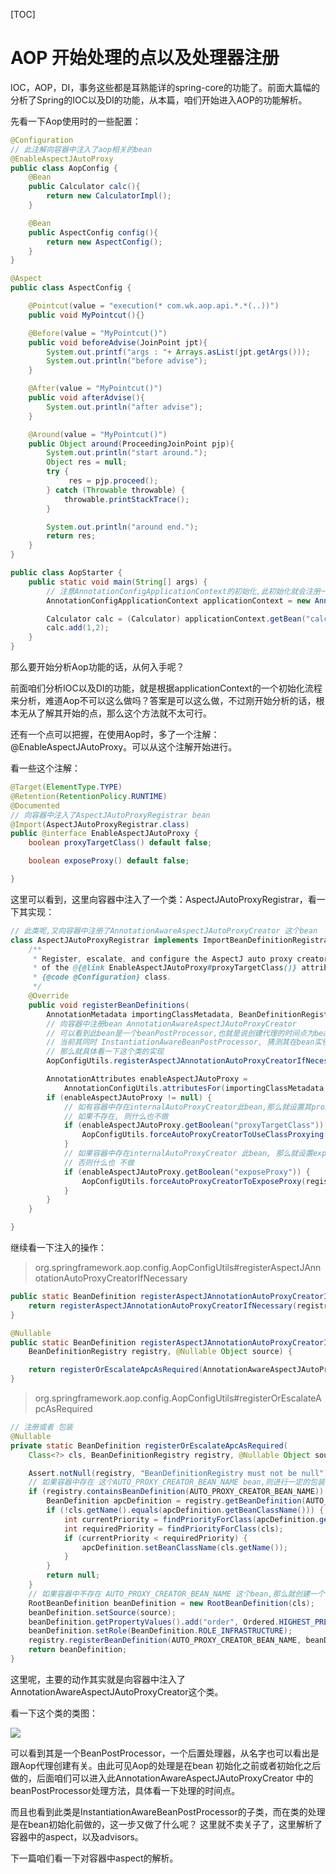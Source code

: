 [TOC]

# AOP 开始处理的点以及处理器注册

IOC，AOP，DI，事务这些都是耳熟能详的spring-core的功能了。前面大篇幅的分析了Spring的IOC以及DI的功能，从本篇，咱们开始进入AOP的功能解析。

先看一下Aop使用时的一些配置：

```java
@Configuration
// 此注解向容器中注入了aop相关的bean
@EnableAspectJAutoProxy
public class AopConfig {
	@Bean
	public Calculator calc(){
		return new CalculatorImpl();
	}

	@Bean
	public AspectConfig config(){
		return new AspectConfig();
	}
}
```

```java
@Aspect
public class AspectConfig {

	@Pointcut(value = "execution(* com.wk.aop.api.*.*(..))")
	public void MyPointcut(){}

	@Before(value = "MyPointcut()")
	public void beforeAdvise(JoinPoint jpt){
		System.out.printf("args : "+ Arrays.asList(jpt.getArgs()));
		System.out.println("before advise");
	}

	@After(value = "MyPointcut()")
	public void afterAdvise(){
		System.out.println("after advise");
	}

	@Around(value = "MyPointcut()")
	public Object around(ProceedingJoinPoint pjp){
		System.out.println("start around.");
		Object res = null;
		try {
			 res = pjp.proceed();
		} catch (Throwable throwable) {
			throwable.printStackTrace();
		}

		System.out.println("around end.");
		return res;
	}
}
```

```java
public class AopStarter {
	public static void main(String[] args) {
		// 注意AnnotationConfigApplicationContext的初始化,此初始化就会注册一些公共处理类到容器中
		AnnotationConfigApplicationContext applicationContext = new AnnotationConfigApplicationContext(AopConfig.class);

		Calculator calc = (Calculator) applicationContext.getBean("calc");
		calc.add(1,2);
	}
}
```



那么要开始分析Aop功能的话，从何入手呢？

前面咱们分析IOC以及DI的功能，就是根据applicationContext的一个初始化流程来分析，难道Aop不可以这么做吗？答案是可以这么做，不过刚开始分析的话，根本无从了解其开始的点，那么这个方法就不太可行。

还有一个点可以把握，在使用Aop时，多了一个注解：@EnableAspectJAutoProxy。可以从这个注解开始进行。

看一些这个注解：

```java
@Target(ElementType.TYPE)
@Retention(RetentionPolicy.RUNTIME)
@Documented
// 向容器中注入了AspectJAutoProxyRegistrar bean
@Import(AspectJAutoProxyRegistrar.class)
public @interface EnableAspectJAutoProxy {
	boolean proxyTargetClass() default false;

	boolean exposeProxy() default false;

}
```

这里可以看到，这里向容器中注入了一个类：AspectJAutoProxyRegistrar，看一下其实现：

```java
// 此类呢,又向容器中注册了AnnotationAwareAspectJAutoProxyCreator 这个bean
class AspectJAutoProxyRegistrar implements ImportBeanDefinitionRegistrar {
    /**
	 * Register, escalate, and configure the AspectJ auto proxy creator based on the value
	 * of the @{@link EnableAspectJAutoProxy#proxyTargetClass()} attribute on the importing
	 * {@code @Configuration} class.
	 */
    @Override
    public void registerBeanDefinitions(
        AnnotationMetadata importingClassMetadata, BeanDefinitionRegistry registry) {
        // 向容器中注册bean AnnotationAwareAspectJAutoProxyCreator
        // 可以看到此bean是一个beanPostProcessor,也就是说创建代理的时间点为bean初始化(也就是调用初始化方法后)后再创建的aop代理
        // 当前其同时 InstantiationAwareBeanPostProcessor, 猜测其在bean实例化(实例化就是调用其构造器方法) 前解析相关的aop切面信息
        // 那么就具体看一下这个类的实现
        AopConfigUtils.registerAspectJAnnotationAutoProxyCreatorIfNecessary(registry);

        AnnotationAttributes enableAspectJAutoProxy =
            AnnotationConfigUtils.attributesFor(importingClassMetadata, EnableAspectJAutoProxy.class);
        if (enableAspectJAutoProxy != null) {
            // 如有容器中存在internalAutoProxyCreator此bean,那么就设置其proxyTargetClass为true
            // 如果不存在, 则什么也不做
            if (enableAspectJAutoProxy.getBoolean("proxyTargetClass")) {
                AopConfigUtils.forceAutoProxyCreatorToUseClassProxying(registry);
            }
            // 如果容器中存在internalAutoProxyCreator 此bean, 那么就设置exposeProxy属性为true
            // 否则什么也 不做
            if (enableAspectJAutoProxy.getBoolean("exposeProxy")) {
                AopConfigUtils.forceAutoProxyCreatorToExposeProxy(registry);
            }
        }
    }

}
```

继续看一下注入的操作：

> org.springframework.aop.config.AopConfigUtils#registerAspectJAnnotationAutoProxyCreatorIfNecessary

```java
public static BeanDefinition registerAspectJAnnotationAutoProxyCreatorIfNecessary(BeanDefinitionRegistry registry) {
    return registerAspectJAnnotationAutoProxyCreatorIfNecessary(registry, null);
}

@Nullable
public static BeanDefinition registerAspectJAnnotationAutoProxyCreatorIfNecessary(
    BeanDefinitionRegistry registry, @Nullable Object source) {

    return registerOrEscalateApcAsRequired(AnnotationAwareAspectJAutoProxyCreator.class, registry, source);
}

```

> org.springframework.aop.config.AopConfigUtils#registerOrEscalateApcAsRequired

```java
// 注册或者 包装
@Nullable
private static BeanDefinition registerOrEscalateApcAsRequired(
    Class<?> cls, BeanDefinitionRegistry registry, @Nullable Object source) {

    Assert.notNull(registry, "BeanDefinitionRegistry must not be null");
    // 如果容器中存在 这个AUTO_PROXY_CREATOR_BEAN_NAME bean,则进行一定的包装操作
    if (registry.containsBeanDefinition(AUTO_PROXY_CREATOR_BEAN_NAME)) {
        BeanDefinition apcDefinition = registry.getBeanDefinition(AUTO_PROXY_CREATOR_BEAN_NAME);
        if (!cls.getName().equals(apcDefinition.getBeanClassName())) {
            int currentPriority = findPriorityForClass(apcDefinition.getBeanClassName());
            int requiredPriority = findPriorityForClass(cls);
            if (currentPriority < requiredPriority) {
                apcDefinition.setBeanClassName(cls.getName());
            }
        }
        return null;
    }
    // 如果容器中不存在 AUTO_PROXY_CREATOR_BEAN_NAME 这个bean,那么就创建一个  并注册到容器中
    RootBeanDefinition beanDefinition = new RootBeanDefinition(cls);
    beanDefinition.setSource(source);
    beanDefinition.getPropertyValues().add("order", Ordered.HIGHEST_PRECEDENCE);
    beanDefinition.setRole(BeanDefinition.ROLE_INFRASTRUCTURE);
    registry.registerBeanDefinition(AUTO_PROXY_CREATOR_BEAN_NAME, beanDefinition);
    return beanDefinition;
}
```

这里呢，主要的动作其实就是向容器中注入了AnnotationAwareAspectJAutoProxyCreator这个类。

看一下这个类的类图：

![](AnnotationAwareAspectJAutoProxyCreator.png)

可以看到其是一个BeanPostProcessor，一个后置处理器，从名字也可以看出是跟Aop代理创建有关。由此可见Aop的处理是在bean 初始化之前或者初始化之后做的，后面咱们可以进入此AnnotationAwareAspectJAutoProxyCreator 中的 beanPostProcessor处理方法，具体看一下处理的时间点。

而且也看到此类是InstantiationAwareBeanPostProcessor的子类，而在类的处理是在bean初始化前做的，这一步又做了什么呢？ 这里就不卖关子了，这里解析了容器中的aspect，以及advisors。

下一篇咱们看一下对容器中aspect的解析。






































































